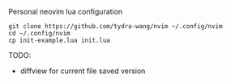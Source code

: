 Personal neovim lua configuration

```
git clone https://github.com/tydra-wang/nvim ~/.config/nvim
cd ~/.config/nvim
cp init-example.lua init.lua
```

TODO:

- diffview for current file saved version
